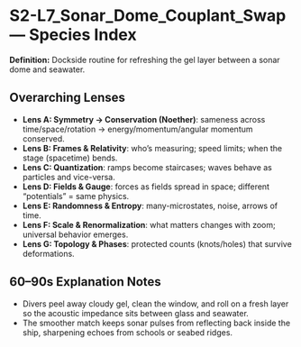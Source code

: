 # S2-L7_Sonar_Dome_Couplant_Swap — Species Index
**Definition:** Dockside routine for refreshing the gel layer between a sonar dome and seawater.

## Overarching Lenses

- **Lens A: Symmetry -> Conservation (Noether)**: sameness across time/space/rotation → energy/momentum/angular momentum conserved.
- **Lens B: Frames & Relativity**: who’s measuring; speed limits; when the stage (spacetime) bends.
- **Lens C: Quantization**: ramps become staircases; waves behave as particles and vice-versa.
- **Lens D: Fields & Gauge**: forces as fields spread in space; different “potentials” = same physics.
- **Lens E: Randomness & Entropy**: many-microstates, noise, arrows of time.
- **Lens F: Scale & Renormalization**: what matters changes with zoom; universal behavior emerges.
- **Lens G: Topology & Phases**: protected counts (knots/holes) that survive deformations.

## 60–90s Explanation Notes

- Divers peel away cloudy gel, clean the window, and roll on a fresh layer so the acoustic impedance sits between glass and seawater.
- The smoother match keeps sonar pulses from reflecting back inside the ship, sharpening echoes from schools or seabed ridges.
